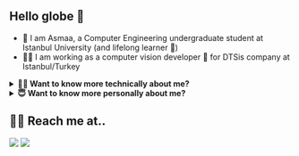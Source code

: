 ## Hello globe 👋
- 🦋 I am Asmaa, a Computer Engineering undergraduate student at Istanbul University (and lifelong learner 🧐) 
- 👩‍💼 I am working as a computer vision developer 🤖 for DTSis company at Istanbul/Turkey


<details>
    <summary><b>👩‍💻 Want to know more technically about me?</b></summary>
  <br>

  - 💻 I have an experience in Web and Android development that I gained from internships and school projects I have did
  - 💫 I am working on artificial intelligence, machine learning and computer vision for now (very hard work 🤓)
  - 🧐 Specifically, I am focusing on implementing AI empowered projects on the <b>edge</b> 
  - 👀 For more detailed professional and educational info about me check out my [:bowtie: LinkedIn profile](https://www.linkedin.com/in/asmaamirkhan/)
  

  [![My github stats](https://github-readme-stats.vercel.app/api?username=asmaamirkhan&show_icons=true&theme=synthwave)]()

  
  - 👩‍💻 Platforms I had experience with:

[![](https://img.shields.io/badge/tensorflow-FF6F00?style=for-the-badge&logo=tensorflow&logoColor=white)]()
[![](https://img.shields.io/badge/python-3776AB?style=for-the-badge&logo=python&logoColor=white)]()
[![](https://img.shields.io/badge/++-877500?style=for-the-badge&logo=c&logoColor=white)]()
[![](https://img.shields.io/badge/Orange%20Pi-F96F29?style=for-the-badge)]()
[![](https://img.shields.io/badge/React-61DAFB?style=for-the-badge&logo=react&logoColor=black)]()
[![](https://img.shields.io/badge/Node.js-339933?style=for-the-badge&logo=node.js&logoColor=white)]()
[![](https://img.shields.io/badge/Android-3DDC84?style=for-the-badge&logo=android&logoColor=white)]()
[![](https://img.shields.io/badge/mysql-4479A1?style=for-the-badge&logo=mysql&logoColor=white)]()
[![](https://img.shields.io/badge/Firebase-FFCA28?style=for-the-badge&logo=firebase&logoColor=black)]()
[![](https://img.shields.io/badge/Git-F05032?style=for-the-badge&logo=git&logoColor=white)]()


</details>

<details>
    <summary><b>😇 Want to know more personally about me?</b></summary>
  <br>

  - 🦋 In love with challenges and <b>butterflies</b>
  - 💦 Can fit in any cup like water
  - 🍕 Hungry for knowledge and have passion in learning new things continuously
  - 🧐 Developing my self as a <b>HUMAN</b> is my top priority believing that making the world a better place to live starts from individuals 
  - 📜 Love quotes and sometimes share my own quotes at [asmaamir.com 🦋](https://asmaamir.com)
  - 🌺 Searching about beauty by inspecting details believing that it is reserved in them

</details>


## 🙆‍♀️ Reach me at..
[![](https://img.shields.io/badge/-0077B5?style=for-the-badge&logo=linkedin&logoColor=white)](https://www.linkedin.com/in/asmaamirkhan/)
[![](https://img.shields.io/badge/-D14836?style=for-the-badge&logo=gmail&logoColor=white)](mailto:asmaamirkhan.am@gmail.com)
